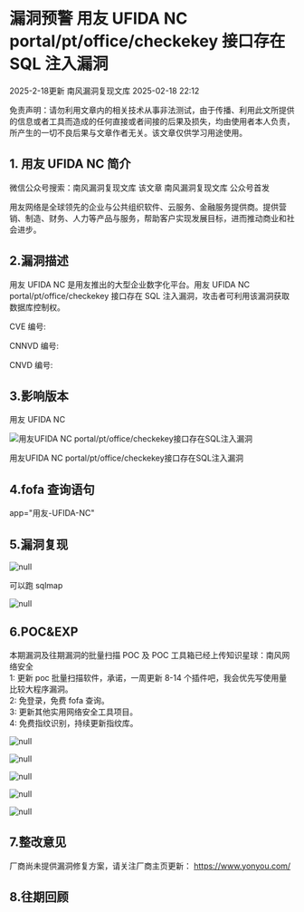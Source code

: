 #  漏洞预警 用友 UFIDA NC portal/pt/office/checkekey 接口存在 SQL 注入漏洞   
2025-2-18更新  南风漏洞复现文库   2025-02-18 22:12  
  
免责声明：请勿利用文章内的相关技术从事非法测试，由于传播、利用此文所提供的信息或者工具而造成的任何直接或者间接的后果及损失，均由使用者本人负责，所产生的一切不良后果与文章作者无关。该文章仅供学习用途使用。  
## 1. 用友 UFIDA NC 简介  
  
微信公众号搜索：南风漏洞复现文库 该文章 南风漏洞复现文库 公众号首发  
  
用友网络是全球领先的企业与公共组织软件、云服务、金融服务提供商。提供营销、制造、财务、人力等产品与服务，帮助客户实现发展目标，进而推动商业和社会进步。  
## 2.漏洞描述  
  
用友 UFIDA NC 是用友推出的大型企业数字化平台。用友 UFIDA NC portal/pt/office/checkekey 接口存在 SQL 注入漏洞，攻击者可利用该漏洞获取数据库控制权。  
  
CVE 编号:  
  
CNNVD 编号:  
  
CNVD 编号:  
## 3.影响版本  
  
用友 UFIDA NC  
  
![用友UFIDA NC portal/pt/office/checkekey接口存在SQL注入漏洞](https://mmbiz.qpic.cn/sz_mmbiz_png/HsJDm7fvc3Y9YEXsib2qUtiaeicdhicuxurQPwUrsRMmcMFAvOR59HIFjmNjiaxKSkpTnFQ47HAOL8leFmKmdVbDzoQ/640?wx_fmt=png&from=appmsg "null")  
  
用友UFIDA NC portal/pt/office/checkekey接口存在SQL注入漏洞  
## 4.fofa 查询语句  
  
app="用友-UFIDA-NC"  
## 5.漏洞复现  
  
![](https://mmbiz.qpic.cn/sz_mmbiz_jpg/HsJDm7fvc3Y9YEXsib2qUtiaeicdhicuxurQS8eicHAj0STticicZUlUbDd46MuKaxAHniaW3GS8WyFc4x5LpP1tWIojUA/640?wx_fmt=jpeg&from=appmsg "null")  
  
可以跑 sqlmap  
  
![](https://mmbiz.qpic.cn/sz_mmbiz_png/HsJDm7fvc3Y9YEXsib2qUtiaeicdhicuxurQKueIhJKJag7hQCPNKiasSSMOtq5JEsFyBkpZvAOvnvsviaMiay9uibJcPw/640?wx_fmt=png&from=appmsg "null")  
## 6.POC&EXP  
  
本期漏洞及往期漏洞的批量扫描 POC 及 POC 工具箱已经上传知识星球：南风网络安全  
1: 更新 poc 批量扫描软件，承诺，一周更新 8-14 个插件吧，我会优先写使用量比较大程序漏洞。  
2: 免登录，免费 fofa 查询。  
3: 更新其他实用网络安全工具项目。  
4: 免费指纹识别，持续更新指纹库。  
  
![](https://mmbiz.qpic.cn/sz_mmbiz_jpg/HsJDm7fvc3Y9YEXsib2qUtiaeicdhicuxurQZYwPx2jr5qCTXiaMN937QRSm1qBtk8UBVCmYwbu8FvyCIKXm0ianNIjw/640?wx_fmt=jpeg&from=appmsg "null")  
  
![](https://mmbiz.qpic.cn/sz_mmbiz_jpg/HsJDm7fvc3Y9YEXsib2qUtiaeicdhicuxurQlSrcjsu2jmMvN1ic02A2y0FbXQQ55xAicMS0MJmdTiaWxGmKmawvfWjNg/640?wx_fmt=jpeg&from=appmsg "null")  
  
![](https://mmbiz.qpic.cn/sz_mmbiz_jpg/HsJDm7fvc3Y9YEXsib2qUtiaeicdhicuxurQDOqsTntCY0k9eVo74qh4ObyHAOSicZuGnbXfdKCYJicpjbMbIQvSkQ2w/640?wx_fmt=jpeg&from=appmsg "null")  
  
![](https://mmbiz.qpic.cn/sz_mmbiz_jpg/HsJDm7fvc3Y9YEXsib2qUtiaeicdhicuxurQtPDX52X26kbkGeJFeKkowQjBcV13mbmWt2VL7ohbicGkHxMIdaUbIFg/640?wx_fmt=jpeg&from=appmsg "null")  
  
![](https://mmbiz.qpic.cn/sz_mmbiz_jpg/HsJDm7fvc3Y9YEXsib2qUtiaeicdhicuxurQGn3ITemQiaDbnWJrFGPMvxVyQmVsmhIB0GFL8yNweHd9VYBBaUHtElg/640?wx_fmt=jpeg&from=appmsg "null")  
## 7.整改意见  
  
厂商尚未提供漏洞修复方案，请关注厂商主页更新： https://www.yonyou.com/  
## 8.往期回顾  
  
  
  
